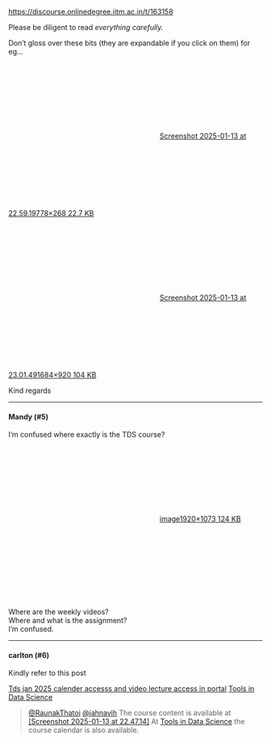 https://discourse.onlinedegree.iitm.ac.in/t/163158

Please be diligent to read <em>everything carefully.</em></p>
<p>Don’t gloss over these bits (they are expandable if you click on them) for eg…</p>
<p><div class="lightbox-wrapper"><a class="lightbox" data-download-href="/uploads/short-url/yIY96OaJXJOdMbtHr9otjK1dfll.png?dl=1" href="https://europe1.discourse-cdn.com/flex013/uploads/iitm/original/3X/f/3/f35f45e7fddf76617cfba3d572f348f225c6978f.png" rel="noopener nofollow ugc" title="Screenshot 2025-01-13 at 22.59.19"><div class="meta"><svg aria-hidden="true" class="fa d-icon d-icon-far-image svg-icon"><use href="#far-image"></use></svg><span class="filename">Screenshot 2025-01-13 at 22.59.19</span><span class="informations">778×268 22.7 KB</span><svg aria-hidden="true" class="fa d-icon d-icon-discourse-expand svg-icon"><use href="#discourse-expand"></use></svg></div></a></div></p>
<p><div class="lightbox-wrapper"><a class="lightbox" data-download-href="/uploads/short-url/zcnTiUPhle4Umn3Yai3TKVPzBJk.png?dl=1" href="https://europe1.discourse-cdn.com/flex013/uploads/iitm/original/3X/f/6/f6b27ff9eac7292e61489e8e695d2cafc433ad86.png" rel="noopener nofollow ugc" title="Screenshot 2025-01-13 at 23.01.49"><div class="meta"><svg aria-hidden="true" class="fa d-icon d-icon-far-image svg-icon"><use href="#far-image"></use></svg><span class="filename">Screenshot 2025-01-13 at 23.01.49</span><span class="informations">1684×920 104 KB</span><svg aria-hidden="true" class="fa d-icon d-icon-discourse-expand svg-icon"><use href="#discourse-expand"></use></svg></div></a></div></p>
<p>Kind regards</p><hr>

<h4>Mandy (#5)</h4>
<p>I’m confused where exactly is the TDS course?<br/>
<div class="lightbox-wrapper"><a class="lightbox" data-download-href="/uploads/short-url/rKvegseyBhF7RXGRHKE2qiEv4Lf.png?dl=1" href="https://europe1.discourse-cdn.com/flex013/uploads/iitm/original/3X/c/2/c27c6f5e0febea8fee5c5ae9668eadf3bcdb8149.png" rel="noopener nofollow ugc" title="image"><div class="meta"><svg aria-hidden="true" class="fa d-icon d-icon-far-image svg-icon"><use href="#far-image"></use></svg><span class="filename">image</span><span class="informations">1920×1073 124 KB</span><svg aria-hidden="true" class="fa d-icon d-icon-discourse-expand svg-icon"><use href="#discourse-expand"></use></svg></div></a></div><br/>
Where are the weekly videos?<br/>
Where and what is the assignment?<br/>
I’m confused.</p><hr>

<h4>carlton (#6)</h4>
<p>Kindly refer to this post</p>
<aside class="quote quote-modified" data-post="3" data-topic="163158">
<div class="title">
<div class="quote-controls"></div>

<a href="https://discourse.onlinedegree.iitm.ac.in/t/tds-jan-2025-calender-accesss-and-video-lecture-access-in-portal/163158/3">Tds jan 2025 calender accesss and video lecture access in portal</a> <a class="badge-category__wrapper" href="/c/courses/tds-kb/34"><span class="badge-category --has-parent" data-category-id="34" data-drop-close="true" data-parent-category-id="9" style="--category-badge-color: #0088CC; --category-badge-text-color: #FFFFFF; --parent-category-badge-color: #3AB54A;" title="This category is created to address subject-specific queries related to Tools in Data Science"><span class="badge-category__name">Tools in Data Science</span></span></a>
</div>
<blockquote>
<a class="mention" href="/u/raunakthatoi">@RaunakThatoi</a> <a class="mention" href="/u/jahnavih">@jahnavih</a> 
The course content is available at 
 <a class="lightbox" data-download-href="/uploads/short-url/qdCglO5FaTpePMCP7atv0mYOd44.png?dl=1" href="https://europe1.discourse-cdn.com/flex013/uploads/iitm/original/3X/b/7/b7c29496f7b2a20dc259fb7176a17e75513d1f20.png" rel="noopener nofollow ugc" title="Screenshot 2025-01-13 at 22.47.14">[Screenshot 2025-01-13 at 22.47.14]</a> 
At <a class="inline-onebox" href="https://tds.s-anand.net/#/" rel="noopener nofollow ugc">Tools in Data Science</a> the course calendar is also available.